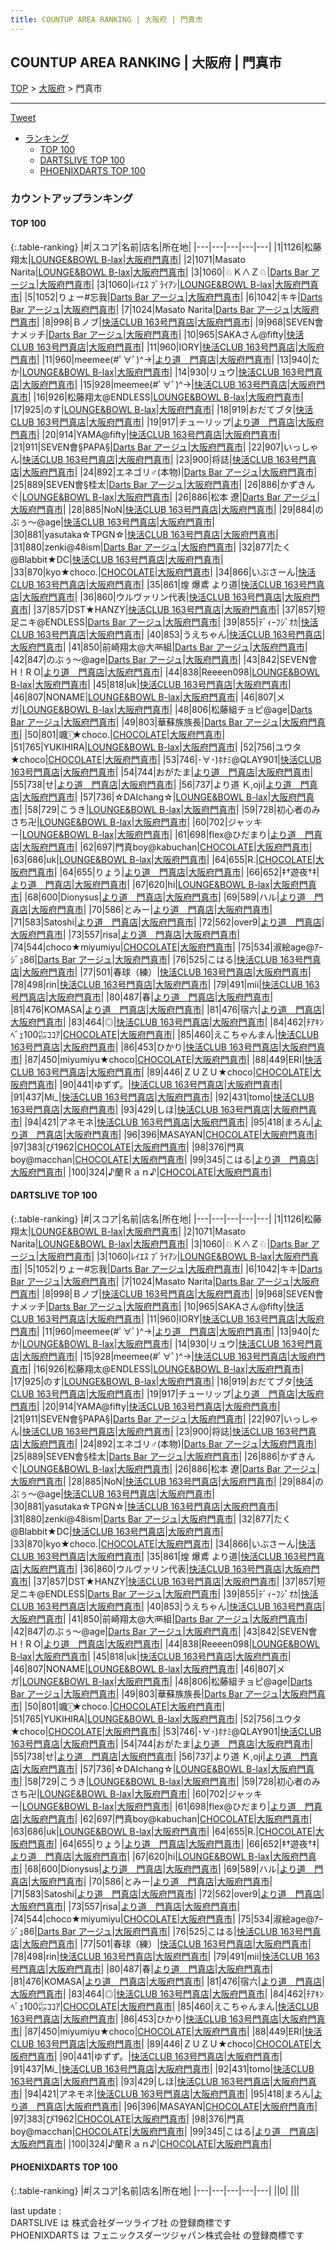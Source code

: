 ```yaml
---
title: COUNTUP AREA RANKING | 大阪府 | 門真市
---
```

## COUNTUP AREA RANKING | 大阪府 | 門真市

[TOP](/darts/rank/) > [大阪府](/darts/rank/大阪府/) > 門真市

___

<a href="https://twitter.com/share?ref_src=twsrc%5Etfw" data-text="COUNTUP AREA RANKING | 大阪府門真市" class="twitter-share-button" data-hashtags="DARTSLIVE,PHOENIXDARTS,darts,ダーツ" data-show-count="false">Tweet</a>

* [ランキング](#カウントアップランキング)
    * [TOP 100](#top-100)
    * [DARTSLIVE TOP 100](#dartslive-top-100)
    * [PHOENIXDARTS TOP 100](#phoenixdarts-top-100)

### カウントアップランキング

#### TOP 100



{:.table-ranking}
|#|スコア|名前|店名|所在地|
|---|---|---|---|---|
|1|1126|<span class="rank-name-dl">松藤 翔太</span>|<a href="https://search.dartslive.com/jp/shop/00b5fd1de13577db0d9b047a20a7ba1e">LOUNGE&BOWL B-lax</a>|<a href="/darts/rank/大阪府/門真市">大阪府門真市</a>|
|2|1071|<span class="rank-name-dl">Masato Narita</span>|<a href="https://search.dartslive.com/jp/shop/00b5fd1de13577db0d9b047a20a7ba1e">LOUNGE&BOWL B-lax</a>|<a href="/darts/rank/大阪府/門真市">大阪府門真市</a>|
|3|1060|<span class="rank-name-dl">♘Ｋ∧Ｚ♘</span>|<a href="https://search.dartslive.com/jp/shop/983d0e58802c1d680d9b047a20a7ba1e">Darts Bar アージュ</a>|<a href="/darts/rank/大阪府/門真市">大阪府門真市</a>|
|3|1060|<span class="rank-name-dl">ﾚｲｴｽ ﾌﾞﾗｲｱﾝ</span>|<a href="https://search.dartslive.com/jp/shop/00b5fd1de13577db0d9b047a20a7ba1e">LOUNGE&BOWL B-lax</a>|<a href="/darts/rank/大阪府/門真市">大阪府門真市</a>|
|5|1052|<span class="rank-name-dl">りょー#忘我</span>|<a href="https://search.dartslive.com/jp/shop/983d0e58802c1d680d9b047a20a7ba1e">Darts Bar アージュ</a>|<a href="/darts/rank/大阪府/門真市">大阪府門真市</a>|
|6|1042|<span class="rank-name-dl">キキ</span>|<a href="https://search.dartslive.com/jp/shop/983d0e58802c1d680d9b047a20a7ba1e">Darts Bar アージュ</a>|<a href="/darts/rank/大阪府/門真市">大阪府門真市</a>|
|7|1024|<span class="rank-name-dl">Masato Narita</span>|<a href="https://search.dartslive.com/jp/shop/983d0e58802c1d680d9b047a20a7ba1e">Darts Bar アージュ</a>|<a href="/darts/rank/大阪府/門真市">大阪府門真市</a>|
|8|998|<span class="rank-name-dl">Ｂノブ</span>|<a href="https://search.dartslive.com/jp/shop/f39fb284da9bea805f9f3321c1147265">快活CLUB 163号門真店</a>|<a href="/darts/rank/大阪府/門真市">大阪府門真市</a>|
|9|968|<span class="rank-name-dl">SEVEN會ナメッチ</span>|<a href="https://search.dartslive.com/jp/shop/983d0e58802c1d680d9b047a20a7ba1e">Darts Bar アージュ</a>|<a href="/darts/rank/大阪府/門真市">大阪府門真市</a>|
|10|965|<span class="rank-name-dl">SAKAさん@fifty</span>|<a href="https://search.dartslive.com/jp/shop/f39fb284da9bea805f9f3321c1147265">快活CLUB 163号門真店</a>|<a href="/darts/rank/大阪府/門真市">大阪府門真市</a>|
|11|960|<span class="rank-name-dl">IORY</span>|<a href="https://search.dartslive.com/jp/shop/f39fb284da9bea805f9f3321c1147265">快活CLUB 163号門真店</a>|<a href="/darts/rank/大阪府/門真市">大阪府門真市</a>|
|11|960|<span class="rank-name-dl">meemee(#ﾟ∀ﾟ)^→</span>|<a href="https://search.dartslive.com/jp/shop/8a49af8c450299650d9b047a20a7ba1e">より道　門真店</a>|<a href="/darts/rank/大阪府/門真市">大阪府門真市</a>|
|13|940|<span class="rank-name-dl">たか</span>|<a href="https://search.dartslive.com/jp/shop/00b5fd1de13577db0d9b047a20a7ba1e">LOUNGE&BOWL B-lax</a>|<a href="/darts/rank/大阪府/門真市">大阪府門真市</a>|
|14|930|<span class="rank-name-dl">リュウ</span>|<a href="https://search.dartslive.com/jp/shop/f39fb284da9bea805f9f3321c1147265">快活CLUB 163号門真店</a>|<a href="/darts/rank/大阪府/門真市">大阪府門真市</a>|
|15|928|<span class="rank-name-dl">meemee(#ﾟ∀ﾟ)^→</span>|<a href="https://search.dartslive.com/jp/shop/f39fb284da9bea805f9f3321c1147265">快活CLUB 163号門真店</a>|<a href="/darts/rank/大阪府/門真市">大阪府門真市</a>|
|16|926|<span class="rank-name-dl">松藤翔太@ENDLESS</span>|<a href="https://search.dartslive.com/jp/shop/00b5fd1de13577db0d9b047a20a7ba1e">LOUNGE&BOWL B-lax</a>|<a href="/darts/rank/大阪府/門真市">大阪府門真市</a>|
|17|925|<span class="rank-name-dl">のす</span>|<a href="https://search.dartslive.com/jp/shop/00b5fd1de13577db0d9b047a20a7ba1e">LOUNGE&BOWL B-lax</a>|<a href="/darts/rank/大阪府/門真市">大阪府門真市</a>|
|18|919|<span class="rank-name-dl">おだてブタ</span>|<a href="https://search.dartslive.com/jp/shop/f39fb284da9bea805f9f3321c1147265">快活CLUB 163号門真店</a>|<a href="/darts/rank/大阪府/門真市">大阪府門真市</a>|
|19|917|<span class="rank-name-dl">チューリップ</span>|<a href="https://search.dartslive.com/jp/shop/8a49af8c450299650d9b047a20a7ba1e">より道　門真店</a>|<a href="/darts/rank/大阪府/門真市">大阪府門真市</a>|
|20|914|<span class="rank-name-dl">YAMA@fifty</span>|<a href="https://search.dartslive.com/jp/shop/f39fb284da9bea805f9f3321c1147265">快活CLUB 163号門真店</a>|<a href="/darts/rank/大阪府/門真市">大阪府門真市</a>|
|21|911|<span class="rank-name-dl">SEVEN會§PAPA§</span>|<a href="https://search.dartslive.com/jp/shop/983d0e58802c1d680d9b047a20a7ba1e">Darts Bar アージュ</a>|<a href="/darts/rank/大阪府/門真市">大阪府門真市</a>|
|22|907|<span class="rank-name-dl">いっしゃん</span>|<a href="https://search.dartslive.com/jp/shop/f39fb284da9bea805f9f3321c1147265">快活CLUB 163号門真店</a>|<a href="/darts/rank/大阪府/門真市">大阪府門真市</a>|
|23|900|<span class="rank-name-dl">将誌</span>|<a href="https://search.dartslive.com/jp/shop/f39fb284da9bea805f9f3321c1147265">快活CLUB 163号門真店</a>|<a href="/darts/rank/大阪府/門真市">大阪府門真市</a>|
|24|892|<span class="rank-name-dl">エネゴリ♂(本物)</span>|<a href="https://search.dartslive.com/jp/shop/983d0e58802c1d680d9b047a20a7ba1e">Darts Bar アージュ</a>|<a href="/darts/rank/大阪府/門真市">大阪府門真市</a>|
|25|889|<span class="rank-name-dl">SEVEN會§桂太</span>|<a href="https://search.dartslive.com/jp/shop/983d0e58802c1d680d9b047a20a7ba1e">Darts Bar アージュ</a>|<a href="/darts/rank/大阪府/門真市">大阪府門真市</a>|
|26|886|<span class="rank-name-dl">かずきんぐ</span>|<a href="https://search.dartslive.com/jp/shop/00b5fd1de13577db0d9b047a20a7ba1e">LOUNGE&BOWL B-lax</a>|<a href="/darts/rank/大阪府/門真市">大阪府門真市</a>|
|26|886|<span class="rank-name-dl">松本 遼</span>|<a href="https://search.dartslive.com/jp/shop/983d0e58802c1d680d9b047a20a7ba1e">Darts Bar アージュ</a>|<a href="/darts/rank/大阪府/門真市">大阪府門真市</a>|
|28|885|<span class="rank-name-dl">NoN</span>|<a href="https://search.dartslive.com/jp/shop/f39fb284da9bea805f9f3321c1147265">快活CLUB 163号門真店</a>|<a href="/darts/rank/大阪府/門真市">大阪府門真市</a>|
|29|884|<span class="rank-name-dl">のぶぅ〜@age</span>|<a href="https://search.dartslive.com/jp/shop/f39fb284da9bea805f9f3321c1147265">快活CLUB 163号門真店</a>|<a href="/darts/rank/大阪府/門真市">大阪府門真市</a>|
|30|881|<span class="rank-name-dl">yasutaka☆TPGN☆</span>|<a href="https://search.dartslive.com/jp/shop/f39fb284da9bea805f9f3321c1147265">快活CLUB 163号門真店</a>|<a href="/darts/rank/大阪府/門真市">大阪府門真市</a>|
|31|880|<span class="rank-name-dl">zenki@48ism</span>|<a href="https://search.dartslive.com/jp/shop/983d0e58802c1d680d9b047a20a7ba1e">Darts Bar アージュ</a>|<a href="/darts/rank/大阪府/門真市">大阪府門真市</a>|
|32|877|<span class="rank-name-dl">たく@Blabbit★DC</span>|<a href="https://search.dartslive.com/jp/shop/f39fb284da9bea805f9f3321c1147265">快活CLUB 163号門真店</a>|<a href="/darts/rank/大阪府/門真市">大阪府門真市</a>|
|33|870|<span class="rank-name-dl">kyo★choco.</span>|<a href="https://search.dartslive.com/jp/shop/4176b829d791c9ba0d9b047a20a7ba1e">CHOCOLATE</a>|<a href="/darts/rank/大阪府/門真市">大阪府門真市</a>|
|34|866|<span class="rank-name-dl">いぶさーん</span>|<a href="https://search.dartslive.com/jp/shop/f39fb284da9bea805f9f3321c1147265">快活CLUB 163号門真店</a>|<a href="/darts/rank/大阪府/門真市">大阪府門真市</a>|
|35|861|<span class="rank-name-dl">煌 爆鳶 より道</span>|<a href="https://search.dartslive.com/jp/shop/f39fb284da9bea805f9f3321c1147265">快活CLUB 163号門真店</a>|<a href="/darts/rank/大阪府/門真市">大阪府門真市</a>|
|36|860|<span class="rank-name-dl">ウルヴァリン代表</span>|<a href="https://search.dartslive.com/jp/shop/f39fb284da9bea805f9f3321c1147265">快活CLUB 163号門真店</a>|<a href="/darts/rank/大阪府/門真市">大阪府門真市</a>|
|37|857|<span class="rank-name-dl">DST★HANZY</span>|<a href="https://search.dartslive.com/jp/shop/f39fb284da9bea805f9f3321c1147265">快活CLUB 163号門真店</a>|<a href="/darts/rank/大阪府/門真市">大阪府門真市</a>|
|37|857|<span class="rank-name-dl">短足ニキ@ENDLESS</span>|<a href="https://search.dartslive.com/jp/shop/983d0e58802c1d680d9b047a20a7ba1e">Darts Bar アージュ</a>|<a href="/darts/rank/大阪府/門真市">大阪府門真市</a>|
|39|855|<span class="rank-name-dl">ﾃﾞｨｰﾌｼﾞｵｶ</span>|<a href="https://search.dartslive.com/jp/shop/f39fb284da9bea805f9f3321c1147265">快活CLUB 163号門真店</a>|<a href="/darts/rank/大阪府/門真市">大阪府門真市</a>|
|40|853|<span class="rank-name-dl">うえちゃん</span>|<a href="https://search.dartslive.com/jp/shop/f39fb284da9bea805f9f3321c1147265">快活CLUB 163号門真店</a>|<a href="/darts/rank/大阪府/門真市">大阪府門真市</a>|
|41|850|<span class="rank-name-dl">前崎翔太@大襾組</span>|<a href="https://search.dartslive.com/jp/shop/983d0e58802c1d680d9b047a20a7ba1e">Darts Bar アージュ</a>|<a href="/darts/rank/大阪府/門真市">大阪府門真市</a>|
|42|847|<span class="rank-name-dl">のぶぅ〜@age</span>|<a href="https://search.dartslive.com/jp/shop/983d0e58802c1d680d9b047a20a7ba1e">Darts Bar アージュ</a>|<a href="/darts/rank/大阪府/門真市">大阪府門真市</a>|
|43|842|<span class="rank-name-dl">SEVEN會 H！R O</span>|<a href="https://search.dartslive.com/jp/shop/8a49af8c450299650d9b047a20a7ba1e">より道　門真店</a>|<a href="/darts/rank/大阪府/門真市">大阪府門真市</a>|
|44|838|<span class="rank-name-dl">Reeeen098</span>|<a href="https://search.dartslive.com/jp/shop/00b5fd1de13577db0d9b047a20a7ba1e">LOUNGE&BOWL B-lax</a>|<a href="/darts/rank/大阪府/門真市">大阪府門真市</a>|
|45|818|<span class="rank-name-dl">uk</span>|<a href="https://search.dartslive.com/jp/shop/f39fb284da9bea805f9f3321c1147265">快活CLUB 163号門真店</a>|<a href="/darts/rank/大阪府/門真市">大阪府門真市</a>|
|46|807|<span class="rank-name-dl">NONAME</span>|<a href="https://search.dartslive.com/jp/shop/00b5fd1de13577db0d9b047a20a7ba1e">LOUNGE&BOWL B-lax</a>|<a href="/darts/rank/大阪府/門真市">大阪府門真市</a>|
|46|807|<span class="rank-name-dl">メガ</span>|<a href="https://search.dartslive.com/jp/shop/00b5fd1de13577db0d9b047a20a7ba1e">LOUNGE&BOWL B-lax</a>|<a href="/darts/rank/大阪府/門真市">大阪府門真市</a>|
|48|806|<span class="rank-name-dl">松藤組チョピ@age</span>|<a href="https://search.dartslive.com/jp/shop/983d0e58802c1d680d9b047a20a7ba1e">Darts Bar アージュ</a>|<a href="/darts/rank/大阪府/門真市">大阪府門真市</a>|
|49|803|<span class="rank-name-dl">華蘇族族長</span>|<a href="https://search.dartslive.com/jp/shop/983d0e58802c1d680d9b047a20a7ba1e">Darts Bar アージュ</a>|<a href="/darts/rank/大阪府/門真市">大阪府門真市</a>|
|50|801|<span class="rank-name-dl">颯⍤⃝★choco.</span>|<a href="https://search.dartslive.com/jp/shop/4176b829d791c9ba0d9b047a20a7ba1e">CHOCOLATE</a>|<a href="/darts/rank/大阪府/門真市">大阪府門真市</a>|
|51|765|<span class="rank-name-dl">YUKIHIRA</span>|<a href="https://search.dartslive.com/jp/shop/00b5fd1de13577db0d9b047a20a7ba1e">LOUNGE&BOWL B-lax</a>|<a href="/darts/rank/大阪府/門真市">大阪府門真市</a>|
|52|756|<span class="rank-name-dl">ユウタ★choco</span>|<a href="https://search.dartslive.com/jp/shop/4176b829d791c9ba0d9b047a20a7ba1e">CHOCOLATE</a>|<a href="/darts/rank/大阪府/門真市">大阪府門真市</a>|
|53|746|<span class="rank-name-dl">･∀･)ﾎﾅﾐ@QLAY901</span>|<a href="https://search.dartslive.com/jp/shop/f39fb284da9bea805f9f3321c1147265">快活CLUB 163号門真店</a>|<a href="/darts/rank/大阪府/門真市">大阪府門真市</a>|
|54|744|<span class="rank-name-dl">おがたま</span>|<a href="https://search.dartslive.com/jp/shop/8a49af8c450299650d9b047a20a7ba1e">より道　門真店</a>|<a href="/darts/rank/大阪府/門真市">大阪府門真市</a>|
|55|738|<span class="rank-name-dl">せ</span>|<a href="https://search.dartslive.com/jp/shop/8a49af8c450299650d9b047a20a7ba1e">より道　門真店</a>|<a href="/darts/rank/大阪府/門真市">大阪府門真市</a>|
|56|737|<span class="rank-name-dl">より道 Ｋ,oji</span>|<a href="https://search.dartslive.com/jp/shop/8a49af8c450299650d9b047a20a7ba1e">より道　門真店</a>|<a href="/darts/rank/大阪府/門真市">大阪府門真市</a>|
|57|736|<span class="rank-name-dl">☆DAIchang☆</span>|<a href="https://search.dartslive.com/jp/shop/00b5fd1de13577db0d9b047a20a7ba1e">LOUNGE&BOWL B-lax</a>|<a href="/darts/rank/大阪府/門真市">大阪府門真市</a>|
|58|729|<span class="rank-name-dl">こうき</span>|<a href="https://search.dartslive.com/jp/shop/00b5fd1de13577db0d9b047a20a7ba1e">LOUNGE&BOWL B-lax</a>|<a href="/darts/rank/大阪府/門真市">大阪府門真市</a>|
|59|728|<span class="rank-name-dl">初心者のみさち卍</span>|<a href="https://search.dartslive.com/jp/shop/00b5fd1de13577db0d9b047a20a7ba1e">LOUNGE&BOWL B-lax</a>|<a href="/darts/rank/大阪府/門真市">大阪府門真市</a>|
|60|702|<span class="rank-name-dl">ジャッキー</span>|<a href="https://search.dartslive.com/jp/shop/00b5fd1de13577db0d9b047a20a7ba1e">LOUNGE&BOWL B-lax</a>|<a href="/darts/rank/大阪府/門真市">大阪府門真市</a>|
|61|698|<span class="rank-name-dl">flex@ひだまり</span>|<a href="https://search.dartslive.com/jp/shop/8a49af8c450299650d9b047a20a7ba1e">より道　門真店</a>|<a href="/darts/rank/大阪府/門真市">大阪府門真市</a>|
|62|697|<span class="rank-name-dl">門真boy@kabuchan</span>|<a href="https://search.dartslive.com/jp/shop/4176b829d791c9ba0d9b047a20a7ba1e">CHOCOLATE</a>|<a href="/darts/rank/大阪府/門真市">大阪府門真市</a>|
|63|686|<span class="rank-name-dl">uk</span>|<a href="https://search.dartslive.com/jp/shop/00b5fd1de13577db0d9b047a20a7ba1e">LOUNGE&BOWL B-lax</a>|<a href="/darts/rank/大阪府/門真市">大阪府門真市</a>|
|64|655|<span class="rank-name-dl">R.</span>|<a href="https://search.dartslive.com/jp/shop/4176b829d791c9ba0d9b047a20a7ba1e">CHOCOLATE</a>|<a href="/darts/rank/大阪府/門真市">大阪府門真市</a>|
|64|655|<span class="rank-name-dl">りょう</span>|<a href="https://search.dartslive.com/jp/shop/8a49af8c450299650d9b047a20a7ba1e">より道　門真店</a>|<a href="/darts/rank/大阪府/門真市">大阪府門真市</a>|
|66|652|<span class="rank-name-dl">‡†遊夜†‡</span>|<a href="https://search.dartslive.com/jp/shop/8a49af8c450299650d9b047a20a7ba1e">より道　門真店</a>|<a href="/darts/rank/大阪府/門真市">大阪府門真市</a>|
|67|620|<span class="rank-name-dl">hi</span>|<a href="https://search.dartslive.com/jp/shop/00b5fd1de13577db0d9b047a20a7ba1e">LOUNGE&BOWL B-lax</a>|<a href="/darts/rank/大阪府/門真市">大阪府門真市</a>|
|68|600|<span class="rank-name-dl">Dionysus</span>|<a href="https://search.dartslive.com/jp/shop/8a49af8c450299650d9b047a20a7ba1e">より道　門真店</a>|<a href="/darts/rank/大阪府/門真市">大阪府門真市</a>|
|69|589|<span class="rank-name-dl">ハル</span>|<a href="https://search.dartslive.com/jp/shop/8a49af8c450299650d9b047a20a7ba1e">より道　門真店</a>|<a href="/darts/rank/大阪府/門真市">大阪府門真市</a>|
|70|586|<span class="rank-name-dl">とみー</span>|<a href="https://search.dartslive.com/jp/shop/8a49af8c450299650d9b047a20a7ba1e">より道　門真店</a>|<a href="/darts/rank/大阪府/門真市">大阪府門真市</a>|
|71|583|<span class="rank-name-dl">Satoshi</span>|<a href="https://search.dartslive.com/jp/shop/8a49af8c450299650d9b047a20a7ba1e">より道　門真店</a>|<a href="/darts/rank/大阪府/門真市">大阪府門真市</a>|
|72|562|<span class="rank-name-dl">over9</span>|<a href="https://search.dartslive.com/jp/shop/8a49af8c450299650d9b047a20a7ba1e">より道　門真店</a>|<a href="/darts/rank/大阪府/門真市">大阪府門真市</a>|
|73|557|<span class="rank-name-dl">risa</span>|<a href="https://search.dartslive.com/jp/shop/8a49af8c450299650d9b047a20a7ba1e">より道　門真店</a>|<a href="/darts/rank/大阪府/門真市">大阪府門真市</a>|
|74|544|<span class="rank-name-dl">choco★miyumiyu</span>|<a href="https://search.dartslive.com/jp/shop/4176b829d791c9ba0d9b047a20a7ba1e">CHOCOLATE</a>|<a href="/darts/rank/大阪府/門真市">大阪府門真市</a>|
|75|534|<span class="rank-name-dl">淑絵age@ｱｰｼﾞｭ86</span>|<a href="https://search.dartslive.com/jp/shop/983d0e58802c1d680d9b047a20a7ba1e">Darts Bar アージュ</a>|<a href="/darts/rank/大阪府/門真市">大阪府門真市</a>|
|76|525|<span class="rank-name-dl">こはる</span>|<a href="https://search.dartslive.com/jp/shop/f39fb284da9bea805f9f3321c1147265">快活CLUB 163号門真店</a>|<a href="/darts/rank/大阪府/門真市">大阪府門真市</a>|
|77|501|<span class="rank-name-dl">春球（練）</span>|<a href="https://search.dartslive.com/jp/shop/f39fb284da9bea805f9f3321c1147265">快活CLUB 163号門真店</a>|<a href="/darts/rank/大阪府/門真市">大阪府門真市</a>|
|78|498|<span class="rank-name-dl">rin</span>|<a href="https://search.dartslive.com/jp/shop/f39fb284da9bea805f9f3321c1147265">快活CLUB 163号門真店</a>|<a href="/darts/rank/大阪府/門真市">大阪府門真市</a>|
|79|491|<span class="rank-name-dl">mii</span>|<a href="https://search.dartslive.com/jp/shop/f39fb284da9bea805f9f3321c1147265">快活CLUB 163号門真店</a>|<a href="/darts/rank/大阪府/門真市">大阪府門真市</a>|
|80|487|<span class="rank-name-dl">春</span>|<a href="https://search.dartslive.com/jp/shop/8a49af8c450299650d9b047a20a7ba1e">より道　門真店</a>|<a href="/darts/rank/大阪府/門真市">大阪府門真市</a>|
|81|476|<span class="rank-name-dl">KOMASA</span>|<a href="https://search.dartslive.com/jp/shop/8a49af8c450299650d9b047a20a7ba1e">より道　門真店</a>|<a href="/darts/rank/大阪府/門真市">大阪府門真市</a>|
|81|476|<span class="rank-name-dl">宿六</span>|<a href="https://search.dartslive.com/jp/shop/8a49af8c450299650d9b047a20a7ba1e">より道　門真店</a>|<a href="/darts/rank/大阪府/門真市">大阪府門真市</a>|
|83|464|<span class="rank-name-dl">◎</span>|<a href="https://search.dartslive.com/jp/shop/f39fb284da9bea805f9f3321c1147265">快活CLUB 163号門真店</a>|<a href="/darts/rank/大阪府/門真市">大阪府門真市</a>|
|84|462|<span class="rank-name-dl">ﾁｱｷﾝﾍﾞｪ100㌫ｺｺｱ</span>|<a href="https://search.dartslive.com/jp/shop/4176b829d791c9ba0d9b047a20a7ba1e">CHOCOLATE</a>|<a href="/darts/rank/大阪府/門真市">大阪府門真市</a>|
|85|460|<span class="rank-name-dl">えこちゃんまん</span>|<a href="https://search.dartslive.com/jp/shop/f39fb284da9bea805f9f3321c1147265">快活CLUB 163号門真店</a>|<a href="/darts/rank/大阪府/門真市">大阪府門真市</a>|
|86|453|<span class="rank-name-dl">ひかり</span>|<a href="https://search.dartslive.com/jp/shop/f39fb284da9bea805f9f3321c1147265">快活CLUB 163号門真店</a>|<a href="/darts/rank/大阪府/門真市">大阪府門真市</a>|
|87|450|<span class="rank-name-dl">miyumiyu★choco</span>|<a href="https://search.dartslive.com/jp/shop/4176b829d791c9ba0d9b047a20a7ba1e">CHOCOLATE</a>|<a href="/darts/rank/大阪府/門真市">大阪府門真市</a>|
|88|449|<span class="rank-name-dl">ERI</span>|<a href="https://search.dartslive.com/jp/shop/f39fb284da9bea805f9f3321c1147265">快活CLUB 163号門真店</a>|<a href="/darts/rank/大阪府/門真市">大阪府門真市</a>|
|89|446|<span class="rank-name-dl">ＺＵＺＵ★choco</span>|<a href="https://search.dartslive.com/jp/shop/4176b829d791c9ba0d9b047a20a7ba1e">CHOCOLATE</a>|<a href="/darts/rank/大阪府/門真市">大阪府門真市</a>|
|90|441|<span class="rank-name-dl">ゆずず。</span>|<a href="https://search.dartslive.com/jp/shop/f39fb284da9bea805f9f3321c1147265">快活CLUB 163号門真店</a>|<a href="/darts/rank/大阪府/門真市">大阪府門真市</a>|
|91|437|<span class="rank-name-dl">Mi_</span>|<a href="https://search.dartslive.com/jp/shop/f39fb284da9bea805f9f3321c1147265">快活CLUB 163号門真店</a>|<a href="/darts/rank/大阪府/門真市">大阪府門真市</a>|
|92|431|<span class="rank-name-dl">tomo</span>|<a href="https://search.dartslive.com/jp/shop/f39fb284da9bea805f9f3321c1147265">快活CLUB 163号門真店</a>|<a href="/darts/rank/大阪府/門真市">大阪府門真市</a>|
|93|429|<span class="rank-name-dl">しほ</span>|<a href="https://search.dartslive.com/jp/shop/f39fb284da9bea805f9f3321c1147265">快活CLUB 163号門真店</a>|<a href="/darts/rank/大阪府/門真市">大阪府門真市</a>|
|94|421|<span class="rank-name-dl">アネモネ</span>|<a href="https://search.dartslive.com/jp/shop/f39fb284da9bea805f9f3321c1147265">快活CLUB 163号門真店</a>|<a href="/darts/rank/大阪府/門真市">大阪府門真市</a>|
|95|418|<span class="rank-name-dl">まろん</span>|<a href="https://search.dartslive.com/jp/shop/8a49af8c450299650d9b047a20a7ba1e">より道　門真店</a>|<a href="/darts/rank/大阪府/門真市">大阪府門真市</a>|
|96|396|<span class="rank-name-dl">MASAYAN</span>|<a href="https://search.dartslive.com/jp/shop/4176b829d791c9ba0d9b047a20a7ba1e">CHOCOLATE</a>|<a href="/darts/rank/大阪府/門真市">大阪府門真市</a>|
|97|383|<span class="rank-name-dl">ぴ1962</span>|<a href="https://search.dartslive.com/jp/shop/4176b829d791c9ba0d9b047a20a7ba1e">CHOCOLATE</a>|<a href="/darts/rank/大阪府/門真市">大阪府門真市</a>|
|98|376|<span class="rank-name-dl">門真boy@macchan</span>|<a href="https://search.dartslive.com/jp/shop/4176b829d791c9ba0d9b047a20a7ba1e">CHOCOLATE</a>|<a href="/darts/rank/大阪府/門真市">大阪府門真市</a>|
|99|345|<span class="rank-name-dl">こはる</span>|<a href="https://search.dartslive.com/jp/shop/8a49af8c450299650d9b047a20a7ba1e">より道　門真店</a>|<a href="/darts/rank/大阪府/門真市">大阪府門真市</a>|
|100|324|<span class="rank-name-dl">♪蘭Ｒａｎ♪</span>|<a href="https://search.dartslive.com/jp/shop/4176b829d791c9ba0d9b047a20a7ba1e">CHOCOLATE</a>|<a href="/darts/rank/大阪府/門真市">大阪府門真市</a>|


#### DARTSLIVE TOP 100



{:.table-ranking}
|#|スコア|名前|店名|所在地|
|---|---|---|---|---|
|1|1126|<span class="rank-name-dl">松藤 翔太</span>|<a href="https://search.dartslive.com/jp/shop/00b5fd1de13577db0d9b047a20a7ba1e">LOUNGE&BOWL B-lax</a>|<a href="/darts/rank/大阪府/門真市">大阪府門真市</a>|
|2|1071|<span class="rank-name-dl">Masato Narita</span>|<a href="https://search.dartslive.com/jp/shop/00b5fd1de13577db0d9b047a20a7ba1e">LOUNGE&BOWL B-lax</a>|<a href="/darts/rank/大阪府/門真市">大阪府門真市</a>|
|3|1060|<span class="rank-name-dl">♘Ｋ∧Ｚ♘</span>|<a href="https://search.dartslive.com/jp/shop/983d0e58802c1d680d9b047a20a7ba1e">Darts Bar アージュ</a>|<a href="/darts/rank/大阪府/門真市">大阪府門真市</a>|
|3|1060|<span class="rank-name-dl">ﾚｲｴｽ ﾌﾞﾗｲｱﾝ</span>|<a href="https://search.dartslive.com/jp/shop/00b5fd1de13577db0d9b047a20a7ba1e">LOUNGE&BOWL B-lax</a>|<a href="/darts/rank/大阪府/門真市">大阪府門真市</a>|
|5|1052|<span class="rank-name-dl">りょー#忘我</span>|<a href="https://search.dartslive.com/jp/shop/983d0e58802c1d680d9b047a20a7ba1e">Darts Bar アージュ</a>|<a href="/darts/rank/大阪府/門真市">大阪府門真市</a>|
|6|1042|<span class="rank-name-dl">キキ</span>|<a href="https://search.dartslive.com/jp/shop/983d0e58802c1d680d9b047a20a7ba1e">Darts Bar アージュ</a>|<a href="/darts/rank/大阪府/門真市">大阪府門真市</a>|
|7|1024|<span class="rank-name-dl">Masato Narita</span>|<a href="https://search.dartslive.com/jp/shop/983d0e58802c1d680d9b047a20a7ba1e">Darts Bar アージュ</a>|<a href="/darts/rank/大阪府/門真市">大阪府門真市</a>|
|8|998|<span class="rank-name-dl">Ｂノブ</span>|<a href="https://search.dartslive.com/jp/shop/f39fb284da9bea805f9f3321c1147265">快活CLUB 163号門真店</a>|<a href="/darts/rank/大阪府/門真市">大阪府門真市</a>|
|9|968|<span class="rank-name-dl">SEVEN會ナメッチ</span>|<a href="https://search.dartslive.com/jp/shop/983d0e58802c1d680d9b047a20a7ba1e">Darts Bar アージュ</a>|<a href="/darts/rank/大阪府/門真市">大阪府門真市</a>|
|10|965|<span class="rank-name-dl">SAKAさん@fifty</span>|<a href="https://search.dartslive.com/jp/shop/f39fb284da9bea805f9f3321c1147265">快活CLUB 163号門真店</a>|<a href="/darts/rank/大阪府/門真市">大阪府門真市</a>|
|11|960|<span class="rank-name-dl">IORY</span>|<a href="https://search.dartslive.com/jp/shop/f39fb284da9bea805f9f3321c1147265">快活CLUB 163号門真店</a>|<a href="/darts/rank/大阪府/門真市">大阪府門真市</a>|
|11|960|<span class="rank-name-dl">meemee(#ﾟ∀ﾟ)^→</span>|<a href="https://search.dartslive.com/jp/shop/8a49af8c450299650d9b047a20a7ba1e">より道　門真店</a>|<a href="/darts/rank/大阪府/門真市">大阪府門真市</a>|
|13|940|<span class="rank-name-dl">たか</span>|<a href="https://search.dartslive.com/jp/shop/00b5fd1de13577db0d9b047a20a7ba1e">LOUNGE&BOWL B-lax</a>|<a href="/darts/rank/大阪府/門真市">大阪府門真市</a>|
|14|930|<span class="rank-name-dl">リュウ</span>|<a href="https://search.dartslive.com/jp/shop/f39fb284da9bea805f9f3321c1147265">快活CLUB 163号門真店</a>|<a href="/darts/rank/大阪府/門真市">大阪府門真市</a>|
|15|928|<span class="rank-name-dl">meemee(#ﾟ∀ﾟ)^→</span>|<a href="https://search.dartslive.com/jp/shop/f39fb284da9bea805f9f3321c1147265">快活CLUB 163号門真店</a>|<a href="/darts/rank/大阪府/門真市">大阪府門真市</a>|
|16|926|<span class="rank-name-dl">松藤翔太@ENDLESS</span>|<a href="https://search.dartslive.com/jp/shop/00b5fd1de13577db0d9b047a20a7ba1e">LOUNGE&BOWL B-lax</a>|<a href="/darts/rank/大阪府/門真市">大阪府門真市</a>|
|17|925|<span class="rank-name-dl">のす</span>|<a href="https://search.dartslive.com/jp/shop/00b5fd1de13577db0d9b047a20a7ba1e">LOUNGE&BOWL B-lax</a>|<a href="/darts/rank/大阪府/門真市">大阪府門真市</a>|
|18|919|<span class="rank-name-dl">おだてブタ</span>|<a href="https://search.dartslive.com/jp/shop/f39fb284da9bea805f9f3321c1147265">快活CLUB 163号門真店</a>|<a href="/darts/rank/大阪府/門真市">大阪府門真市</a>|
|19|917|<span class="rank-name-dl">チューリップ</span>|<a href="https://search.dartslive.com/jp/shop/8a49af8c450299650d9b047a20a7ba1e">より道　門真店</a>|<a href="/darts/rank/大阪府/門真市">大阪府門真市</a>|
|20|914|<span class="rank-name-dl">YAMA@fifty</span>|<a href="https://search.dartslive.com/jp/shop/f39fb284da9bea805f9f3321c1147265">快活CLUB 163号門真店</a>|<a href="/darts/rank/大阪府/門真市">大阪府門真市</a>|
|21|911|<span class="rank-name-dl">SEVEN會§PAPA§</span>|<a href="https://search.dartslive.com/jp/shop/983d0e58802c1d680d9b047a20a7ba1e">Darts Bar アージュ</a>|<a href="/darts/rank/大阪府/門真市">大阪府門真市</a>|
|22|907|<span class="rank-name-dl">いっしゃん</span>|<a href="https://search.dartslive.com/jp/shop/f39fb284da9bea805f9f3321c1147265">快活CLUB 163号門真店</a>|<a href="/darts/rank/大阪府/門真市">大阪府門真市</a>|
|23|900|<span class="rank-name-dl">将誌</span>|<a href="https://search.dartslive.com/jp/shop/f39fb284da9bea805f9f3321c1147265">快活CLUB 163号門真店</a>|<a href="/darts/rank/大阪府/門真市">大阪府門真市</a>|
|24|892|<span class="rank-name-dl">エネゴリ♂(本物)</span>|<a href="https://search.dartslive.com/jp/shop/983d0e58802c1d680d9b047a20a7ba1e">Darts Bar アージュ</a>|<a href="/darts/rank/大阪府/門真市">大阪府門真市</a>|
|25|889|<span class="rank-name-dl">SEVEN會§桂太</span>|<a href="https://search.dartslive.com/jp/shop/983d0e58802c1d680d9b047a20a7ba1e">Darts Bar アージュ</a>|<a href="/darts/rank/大阪府/門真市">大阪府門真市</a>|
|26|886|<span class="rank-name-dl">かずきんぐ</span>|<a href="https://search.dartslive.com/jp/shop/00b5fd1de13577db0d9b047a20a7ba1e">LOUNGE&BOWL B-lax</a>|<a href="/darts/rank/大阪府/門真市">大阪府門真市</a>|
|26|886|<span class="rank-name-dl">松本 遼</span>|<a href="https://search.dartslive.com/jp/shop/983d0e58802c1d680d9b047a20a7ba1e">Darts Bar アージュ</a>|<a href="/darts/rank/大阪府/門真市">大阪府門真市</a>|
|28|885|<span class="rank-name-dl">NoN</span>|<a href="https://search.dartslive.com/jp/shop/f39fb284da9bea805f9f3321c1147265">快活CLUB 163号門真店</a>|<a href="/darts/rank/大阪府/門真市">大阪府門真市</a>|
|29|884|<span class="rank-name-dl">のぶぅ〜@age</span>|<a href="https://search.dartslive.com/jp/shop/f39fb284da9bea805f9f3321c1147265">快活CLUB 163号門真店</a>|<a href="/darts/rank/大阪府/門真市">大阪府門真市</a>|
|30|881|<span class="rank-name-dl">yasutaka☆TPGN☆</span>|<a href="https://search.dartslive.com/jp/shop/f39fb284da9bea805f9f3321c1147265">快活CLUB 163号門真店</a>|<a href="/darts/rank/大阪府/門真市">大阪府門真市</a>|
|31|880|<span class="rank-name-dl">zenki@48ism</span>|<a href="https://search.dartslive.com/jp/shop/983d0e58802c1d680d9b047a20a7ba1e">Darts Bar アージュ</a>|<a href="/darts/rank/大阪府/門真市">大阪府門真市</a>|
|32|877|<span class="rank-name-dl">たく@Blabbit★DC</span>|<a href="https://search.dartslive.com/jp/shop/f39fb284da9bea805f9f3321c1147265">快活CLUB 163号門真店</a>|<a href="/darts/rank/大阪府/門真市">大阪府門真市</a>|
|33|870|<span class="rank-name-dl">kyo★choco.</span>|<a href="https://search.dartslive.com/jp/shop/4176b829d791c9ba0d9b047a20a7ba1e">CHOCOLATE</a>|<a href="/darts/rank/大阪府/門真市">大阪府門真市</a>|
|34|866|<span class="rank-name-dl">いぶさーん</span>|<a href="https://search.dartslive.com/jp/shop/f39fb284da9bea805f9f3321c1147265">快活CLUB 163号門真店</a>|<a href="/darts/rank/大阪府/門真市">大阪府門真市</a>|
|35|861|<span class="rank-name-dl">煌 爆鳶 より道</span>|<a href="https://search.dartslive.com/jp/shop/f39fb284da9bea805f9f3321c1147265">快活CLUB 163号門真店</a>|<a href="/darts/rank/大阪府/門真市">大阪府門真市</a>|
|36|860|<span class="rank-name-dl">ウルヴァリン代表</span>|<a href="https://search.dartslive.com/jp/shop/f39fb284da9bea805f9f3321c1147265">快活CLUB 163号門真店</a>|<a href="/darts/rank/大阪府/門真市">大阪府門真市</a>|
|37|857|<span class="rank-name-dl">DST★HANZY</span>|<a href="https://search.dartslive.com/jp/shop/f39fb284da9bea805f9f3321c1147265">快活CLUB 163号門真店</a>|<a href="/darts/rank/大阪府/門真市">大阪府門真市</a>|
|37|857|<span class="rank-name-dl">短足ニキ@ENDLESS</span>|<a href="https://search.dartslive.com/jp/shop/983d0e58802c1d680d9b047a20a7ba1e">Darts Bar アージュ</a>|<a href="/darts/rank/大阪府/門真市">大阪府門真市</a>|
|39|855|<span class="rank-name-dl">ﾃﾞｨｰﾌｼﾞｵｶ</span>|<a href="https://search.dartslive.com/jp/shop/f39fb284da9bea805f9f3321c1147265">快活CLUB 163号門真店</a>|<a href="/darts/rank/大阪府/門真市">大阪府門真市</a>|
|40|853|<span class="rank-name-dl">うえちゃん</span>|<a href="https://search.dartslive.com/jp/shop/f39fb284da9bea805f9f3321c1147265">快活CLUB 163号門真店</a>|<a href="/darts/rank/大阪府/門真市">大阪府門真市</a>|
|41|850|<span class="rank-name-dl">前崎翔太@大襾組</span>|<a href="https://search.dartslive.com/jp/shop/983d0e58802c1d680d9b047a20a7ba1e">Darts Bar アージュ</a>|<a href="/darts/rank/大阪府/門真市">大阪府門真市</a>|
|42|847|<span class="rank-name-dl">のぶぅ〜@age</span>|<a href="https://search.dartslive.com/jp/shop/983d0e58802c1d680d9b047a20a7ba1e">Darts Bar アージュ</a>|<a href="/darts/rank/大阪府/門真市">大阪府門真市</a>|
|43|842|<span class="rank-name-dl">SEVEN會 H！R O</span>|<a href="https://search.dartslive.com/jp/shop/8a49af8c450299650d9b047a20a7ba1e">より道　門真店</a>|<a href="/darts/rank/大阪府/門真市">大阪府門真市</a>|
|44|838|<span class="rank-name-dl">Reeeen098</span>|<a href="https://search.dartslive.com/jp/shop/00b5fd1de13577db0d9b047a20a7ba1e">LOUNGE&BOWL B-lax</a>|<a href="/darts/rank/大阪府/門真市">大阪府門真市</a>|
|45|818|<span class="rank-name-dl">uk</span>|<a href="https://search.dartslive.com/jp/shop/f39fb284da9bea805f9f3321c1147265">快活CLUB 163号門真店</a>|<a href="/darts/rank/大阪府/門真市">大阪府門真市</a>|
|46|807|<span class="rank-name-dl">NONAME</span>|<a href="https://search.dartslive.com/jp/shop/00b5fd1de13577db0d9b047a20a7ba1e">LOUNGE&BOWL B-lax</a>|<a href="/darts/rank/大阪府/門真市">大阪府門真市</a>|
|46|807|<span class="rank-name-dl">メガ</span>|<a href="https://search.dartslive.com/jp/shop/00b5fd1de13577db0d9b047a20a7ba1e">LOUNGE&BOWL B-lax</a>|<a href="/darts/rank/大阪府/門真市">大阪府門真市</a>|
|48|806|<span class="rank-name-dl">松藤組チョピ@age</span>|<a href="https://search.dartslive.com/jp/shop/983d0e58802c1d680d9b047a20a7ba1e">Darts Bar アージュ</a>|<a href="/darts/rank/大阪府/門真市">大阪府門真市</a>|
|49|803|<span class="rank-name-dl">華蘇族族長</span>|<a href="https://search.dartslive.com/jp/shop/983d0e58802c1d680d9b047a20a7ba1e">Darts Bar アージュ</a>|<a href="/darts/rank/大阪府/門真市">大阪府門真市</a>|
|50|801|<span class="rank-name-dl">颯⍤⃝★choco.</span>|<a href="https://search.dartslive.com/jp/shop/4176b829d791c9ba0d9b047a20a7ba1e">CHOCOLATE</a>|<a href="/darts/rank/大阪府/門真市">大阪府門真市</a>|
|51|765|<span class="rank-name-dl">YUKIHIRA</span>|<a href="https://search.dartslive.com/jp/shop/00b5fd1de13577db0d9b047a20a7ba1e">LOUNGE&BOWL B-lax</a>|<a href="/darts/rank/大阪府/門真市">大阪府門真市</a>|
|52|756|<span class="rank-name-dl">ユウタ★choco</span>|<a href="https://search.dartslive.com/jp/shop/4176b829d791c9ba0d9b047a20a7ba1e">CHOCOLATE</a>|<a href="/darts/rank/大阪府/門真市">大阪府門真市</a>|
|53|746|<span class="rank-name-dl">･∀･)ﾎﾅﾐ@QLAY901</span>|<a href="https://search.dartslive.com/jp/shop/f39fb284da9bea805f9f3321c1147265">快活CLUB 163号門真店</a>|<a href="/darts/rank/大阪府/門真市">大阪府門真市</a>|
|54|744|<span class="rank-name-dl">おがたま</span>|<a href="https://search.dartslive.com/jp/shop/8a49af8c450299650d9b047a20a7ba1e">より道　門真店</a>|<a href="/darts/rank/大阪府/門真市">大阪府門真市</a>|
|55|738|<span class="rank-name-dl">せ</span>|<a href="https://search.dartslive.com/jp/shop/8a49af8c450299650d9b047a20a7ba1e">より道　門真店</a>|<a href="/darts/rank/大阪府/門真市">大阪府門真市</a>|
|56|737|<span class="rank-name-dl">より道 Ｋ,oji</span>|<a href="https://search.dartslive.com/jp/shop/8a49af8c450299650d9b047a20a7ba1e">より道　門真店</a>|<a href="/darts/rank/大阪府/門真市">大阪府門真市</a>|
|57|736|<span class="rank-name-dl">☆DAIchang☆</span>|<a href="https://search.dartslive.com/jp/shop/00b5fd1de13577db0d9b047a20a7ba1e">LOUNGE&BOWL B-lax</a>|<a href="/darts/rank/大阪府/門真市">大阪府門真市</a>|
|58|729|<span class="rank-name-dl">こうき</span>|<a href="https://search.dartslive.com/jp/shop/00b5fd1de13577db0d9b047a20a7ba1e">LOUNGE&BOWL B-lax</a>|<a href="/darts/rank/大阪府/門真市">大阪府門真市</a>|
|59|728|<span class="rank-name-dl">初心者のみさち卍</span>|<a href="https://search.dartslive.com/jp/shop/00b5fd1de13577db0d9b047a20a7ba1e">LOUNGE&BOWL B-lax</a>|<a href="/darts/rank/大阪府/門真市">大阪府門真市</a>|
|60|702|<span class="rank-name-dl">ジャッキー</span>|<a href="https://search.dartslive.com/jp/shop/00b5fd1de13577db0d9b047a20a7ba1e">LOUNGE&BOWL B-lax</a>|<a href="/darts/rank/大阪府/門真市">大阪府門真市</a>|
|61|698|<span class="rank-name-dl">flex@ひだまり</span>|<a href="https://search.dartslive.com/jp/shop/8a49af8c450299650d9b047a20a7ba1e">より道　門真店</a>|<a href="/darts/rank/大阪府/門真市">大阪府門真市</a>|
|62|697|<span class="rank-name-dl">門真boy@kabuchan</span>|<a href="https://search.dartslive.com/jp/shop/4176b829d791c9ba0d9b047a20a7ba1e">CHOCOLATE</a>|<a href="/darts/rank/大阪府/門真市">大阪府門真市</a>|
|63|686|<span class="rank-name-dl">uk</span>|<a href="https://search.dartslive.com/jp/shop/00b5fd1de13577db0d9b047a20a7ba1e">LOUNGE&BOWL B-lax</a>|<a href="/darts/rank/大阪府/門真市">大阪府門真市</a>|
|64|655|<span class="rank-name-dl">R.</span>|<a href="https://search.dartslive.com/jp/shop/4176b829d791c9ba0d9b047a20a7ba1e">CHOCOLATE</a>|<a href="/darts/rank/大阪府/門真市">大阪府門真市</a>|
|64|655|<span class="rank-name-dl">りょう</span>|<a href="https://search.dartslive.com/jp/shop/8a49af8c450299650d9b047a20a7ba1e">より道　門真店</a>|<a href="/darts/rank/大阪府/門真市">大阪府門真市</a>|
|66|652|<span class="rank-name-dl">‡†遊夜†‡</span>|<a href="https://search.dartslive.com/jp/shop/8a49af8c450299650d9b047a20a7ba1e">より道　門真店</a>|<a href="/darts/rank/大阪府/門真市">大阪府門真市</a>|
|67|620|<span class="rank-name-dl">hi</span>|<a href="https://search.dartslive.com/jp/shop/00b5fd1de13577db0d9b047a20a7ba1e">LOUNGE&BOWL B-lax</a>|<a href="/darts/rank/大阪府/門真市">大阪府門真市</a>|
|68|600|<span class="rank-name-dl">Dionysus</span>|<a href="https://search.dartslive.com/jp/shop/8a49af8c450299650d9b047a20a7ba1e">より道　門真店</a>|<a href="/darts/rank/大阪府/門真市">大阪府門真市</a>|
|69|589|<span class="rank-name-dl">ハル</span>|<a href="https://search.dartslive.com/jp/shop/8a49af8c450299650d9b047a20a7ba1e">より道　門真店</a>|<a href="/darts/rank/大阪府/門真市">大阪府門真市</a>|
|70|586|<span class="rank-name-dl">とみー</span>|<a href="https://search.dartslive.com/jp/shop/8a49af8c450299650d9b047a20a7ba1e">より道　門真店</a>|<a href="/darts/rank/大阪府/門真市">大阪府門真市</a>|
|71|583|<span class="rank-name-dl">Satoshi</span>|<a href="https://search.dartslive.com/jp/shop/8a49af8c450299650d9b047a20a7ba1e">より道　門真店</a>|<a href="/darts/rank/大阪府/門真市">大阪府門真市</a>|
|72|562|<span class="rank-name-dl">over9</span>|<a href="https://search.dartslive.com/jp/shop/8a49af8c450299650d9b047a20a7ba1e">より道　門真店</a>|<a href="/darts/rank/大阪府/門真市">大阪府門真市</a>|
|73|557|<span class="rank-name-dl">risa</span>|<a href="https://search.dartslive.com/jp/shop/8a49af8c450299650d9b047a20a7ba1e">より道　門真店</a>|<a href="/darts/rank/大阪府/門真市">大阪府門真市</a>|
|74|544|<span class="rank-name-dl">choco★miyumiyu</span>|<a href="https://search.dartslive.com/jp/shop/4176b829d791c9ba0d9b047a20a7ba1e">CHOCOLATE</a>|<a href="/darts/rank/大阪府/門真市">大阪府門真市</a>|
|75|534|<span class="rank-name-dl">淑絵age@ｱｰｼﾞｭ86</span>|<a href="https://search.dartslive.com/jp/shop/983d0e58802c1d680d9b047a20a7ba1e">Darts Bar アージュ</a>|<a href="/darts/rank/大阪府/門真市">大阪府門真市</a>|
|76|525|<span class="rank-name-dl">こはる</span>|<a href="https://search.dartslive.com/jp/shop/f39fb284da9bea805f9f3321c1147265">快活CLUB 163号門真店</a>|<a href="/darts/rank/大阪府/門真市">大阪府門真市</a>|
|77|501|<span class="rank-name-dl">春球（練）</span>|<a href="https://search.dartslive.com/jp/shop/f39fb284da9bea805f9f3321c1147265">快活CLUB 163号門真店</a>|<a href="/darts/rank/大阪府/門真市">大阪府門真市</a>|
|78|498|<span class="rank-name-dl">rin</span>|<a href="https://search.dartslive.com/jp/shop/f39fb284da9bea805f9f3321c1147265">快活CLUB 163号門真店</a>|<a href="/darts/rank/大阪府/門真市">大阪府門真市</a>|
|79|491|<span class="rank-name-dl">mii</span>|<a href="https://search.dartslive.com/jp/shop/f39fb284da9bea805f9f3321c1147265">快活CLUB 163号門真店</a>|<a href="/darts/rank/大阪府/門真市">大阪府門真市</a>|
|80|487|<span class="rank-name-dl">春</span>|<a href="https://search.dartslive.com/jp/shop/8a49af8c450299650d9b047a20a7ba1e">より道　門真店</a>|<a href="/darts/rank/大阪府/門真市">大阪府門真市</a>|
|81|476|<span class="rank-name-dl">KOMASA</span>|<a href="https://search.dartslive.com/jp/shop/8a49af8c450299650d9b047a20a7ba1e">より道　門真店</a>|<a href="/darts/rank/大阪府/門真市">大阪府門真市</a>|
|81|476|<span class="rank-name-dl">宿六</span>|<a href="https://search.dartslive.com/jp/shop/8a49af8c450299650d9b047a20a7ba1e">より道　門真店</a>|<a href="/darts/rank/大阪府/門真市">大阪府門真市</a>|
|83|464|<span class="rank-name-dl">◎</span>|<a href="https://search.dartslive.com/jp/shop/f39fb284da9bea805f9f3321c1147265">快活CLUB 163号門真店</a>|<a href="/darts/rank/大阪府/門真市">大阪府門真市</a>|
|84|462|<span class="rank-name-dl">ﾁｱｷﾝﾍﾞｪ100㌫ｺｺｱ</span>|<a href="https://search.dartslive.com/jp/shop/4176b829d791c9ba0d9b047a20a7ba1e">CHOCOLATE</a>|<a href="/darts/rank/大阪府/門真市">大阪府門真市</a>|
|85|460|<span class="rank-name-dl">えこちゃんまん</span>|<a href="https://search.dartslive.com/jp/shop/f39fb284da9bea805f9f3321c1147265">快活CLUB 163号門真店</a>|<a href="/darts/rank/大阪府/門真市">大阪府門真市</a>|
|86|453|<span class="rank-name-dl">ひかり</span>|<a href="https://search.dartslive.com/jp/shop/f39fb284da9bea805f9f3321c1147265">快活CLUB 163号門真店</a>|<a href="/darts/rank/大阪府/門真市">大阪府門真市</a>|
|87|450|<span class="rank-name-dl">miyumiyu★choco</span>|<a href="https://search.dartslive.com/jp/shop/4176b829d791c9ba0d9b047a20a7ba1e">CHOCOLATE</a>|<a href="/darts/rank/大阪府/門真市">大阪府門真市</a>|
|88|449|<span class="rank-name-dl">ERI</span>|<a href="https://search.dartslive.com/jp/shop/f39fb284da9bea805f9f3321c1147265">快活CLUB 163号門真店</a>|<a href="/darts/rank/大阪府/門真市">大阪府門真市</a>|
|89|446|<span class="rank-name-dl">ＺＵＺＵ★choco</span>|<a href="https://search.dartslive.com/jp/shop/4176b829d791c9ba0d9b047a20a7ba1e">CHOCOLATE</a>|<a href="/darts/rank/大阪府/門真市">大阪府門真市</a>|
|90|441|<span class="rank-name-dl">ゆずず。</span>|<a href="https://search.dartslive.com/jp/shop/f39fb284da9bea805f9f3321c1147265">快活CLUB 163号門真店</a>|<a href="/darts/rank/大阪府/門真市">大阪府門真市</a>|
|91|437|<span class="rank-name-dl">Mi_</span>|<a href="https://search.dartslive.com/jp/shop/f39fb284da9bea805f9f3321c1147265">快活CLUB 163号門真店</a>|<a href="/darts/rank/大阪府/門真市">大阪府門真市</a>|
|92|431|<span class="rank-name-dl">tomo</span>|<a href="https://search.dartslive.com/jp/shop/f39fb284da9bea805f9f3321c1147265">快活CLUB 163号門真店</a>|<a href="/darts/rank/大阪府/門真市">大阪府門真市</a>|
|93|429|<span class="rank-name-dl">しほ</span>|<a href="https://search.dartslive.com/jp/shop/f39fb284da9bea805f9f3321c1147265">快活CLUB 163号門真店</a>|<a href="/darts/rank/大阪府/門真市">大阪府門真市</a>|
|94|421|<span class="rank-name-dl">アネモネ</span>|<a href="https://search.dartslive.com/jp/shop/f39fb284da9bea805f9f3321c1147265">快活CLUB 163号門真店</a>|<a href="/darts/rank/大阪府/門真市">大阪府門真市</a>|
|95|418|<span class="rank-name-dl">まろん</span>|<a href="https://search.dartslive.com/jp/shop/8a49af8c450299650d9b047a20a7ba1e">より道　門真店</a>|<a href="/darts/rank/大阪府/門真市">大阪府門真市</a>|
|96|396|<span class="rank-name-dl">MASAYAN</span>|<a href="https://search.dartslive.com/jp/shop/4176b829d791c9ba0d9b047a20a7ba1e">CHOCOLATE</a>|<a href="/darts/rank/大阪府/門真市">大阪府門真市</a>|
|97|383|<span class="rank-name-dl">ぴ1962</span>|<a href="https://search.dartslive.com/jp/shop/4176b829d791c9ba0d9b047a20a7ba1e">CHOCOLATE</a>|<a href="/darts/rank/大阪府/門真市">大阪府門真市</a>|
|98|376|<span class="rank-name-dl">門真boy@macchan</span>|<a href="https://search.dartslive.com/jp/shop/4176b829d791c9ba0d9b047a20a7ba1e">CHOCOLATE</a>|<a href="/darts/rank/大阪府/門真市">大阪府門真市</a>|
|99|345|<span class="rank-name-dl">こはる</span>|<a href="https://search.dartslive.com/jp/shop/8a49af8c450299650d9b047a20a7ba1e">より道　門真店</a>|<a href="/darts/rank/大阪府/門真市">大阪府門真市</a>|
|100|324|<span class="rank-name-dl">♪蘭Ｒａｎ♪</span>|<a href="https://search.dartslive.com/jp/shop/4176b829d791c9ba0d9b047a20a7ba1e">CHOCOLATE</a>|<a href="/darts/rank/大阪府/門真市">大阪府門真市</a>|


#### PHOENIXDARTS TOP 100



{:.table-ranking}
|#|スコア|名前|店名|所在地|
|---|---|---|---|---|
||0|<span class="rank-name-dl"> </span>|<a href=""></a>|<a href="/darts/rank//"></a>|


<div class="footer border-top border-gray-light mt-5 pt-3 text-right text-gray">
    last update : <span style="font-weight: italic" id="foot_last_modified"></span><br />
    DARTSLIVE は 株式会社ダーツライブ社 の登録商標です<br />
    PHOENIXDARTS は フェニックスダーツジャパン株式会社 の登録商標です<br />
</div>

<script src="https://cdnjs.cloudflare.com/ajax/libs/jquery.tablesorter/2.31.3/js/jquery.tablesorter.min.js" integrity="sha512-qzgd5cYSZcosqpzpn7zF2ZId8f/8CHmFKZ8j7mU4OUXTNRd5g+ZHBPsgKEwoqxCtdQvExE5LprwwPAgoicguNg==" crossorigin="anonymous" referrerpolicy="no-referrer"></script>
<link rel="stylesheet" href="https://cdnjs.cloudflare.com/ajax/libs/jquery.tablesorter/2.31.3/css/theme.default.min.css" integrity="sha512-wghhOJkjQX0Lh3NSWvNKeZ0ZpNn+SPVXX1Qyc9OCaogADktxrBiBdKGDoqVUOyhStvMBmJQ8ZdMHiR3wuEq8+w==" crossorigin="anonymous" referrerpolicy="no-referrer" />
<script>
$(function() {
    $(".table-ranking").tablesorter({sortList:[[0, 0]]});
    $("#foot_last_modified").text(formatDate(new Date(document.lastModified), 'yyyy-MM-dd HH:mm:ss'));
});
</script>

<script async src="https://platform.twitter.com/widgets.js" charset="utf-8"></script>